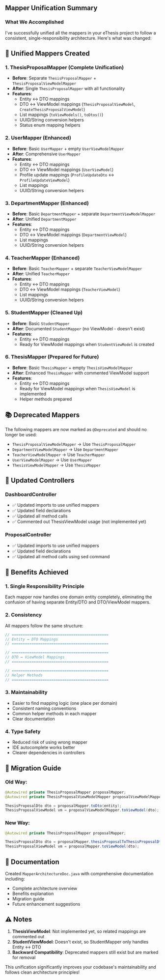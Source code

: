 ## Mapper Unification Summary

### What We Accomplished

I've successfully unified all the mappers in your eThesis project to follow a consistent, single-responsibility architecture. Here's what was changed:

## 🔄 **Unified Mappers Created**

### 1. **ThesisProposalMapper** (Complete Unification)
- **Before**: Separate `ThesisProposalMapper` + `ThesisProposalViewModelMapper`
- **After**: Single `ThesisProposalMapper` with all functionality
- **Features**:
  - Entity ↔ DTO mappings
  - DTO ↔ ViewModel mappings (`ThesisProposalViewModel`, `CreateThesisProposalViewModel`)
  - List mappings (`toViewModels()`, `toDtos()`)
  - UUID/String conversion helpers
  - Status enum mapping helpers

### 2. **UserMapper** (Enhanced)
- **Before**: Basic `UserMapper` + empty `UserViewModelMapper`
- **After**: Comprehensive `UserMapper`
- **Features**:
  - Entity ↔ DTO mappings
  - DTO ↔ ViewModel mappings (`UserViewModel`)
  - Profile update mappings (`ProfileUpdateDto` ↔ `ProfileUpdateViewModel`)
  - List mappings
  - UUID/String conversion helpers

### 3. **DepartmentMapper** (Enhanced)
- **Before**: Basic `DepartmentMapper` + separate `DepartmentViewModelMapper`
- **After**: Unified `DepartmentMapper`
- **Features**:
  - Entity ↔ DTO mappings
  - DTO ↔ ViewModel mappings (`DepartmentViewModel`)
  - List mappings
  - UUID/String conversion helpers

### 4. **TeacherMapper** (Enhanced)
- **Before**: Basic `TeacherMapper` + separate `TeacherViewModelMapper`
- **After**: Unified `TeacherMapper`
- **Features**:
  - Entity ↔ DTO mappings
  - DTO ↔ ViewModel mappings (`TeacherViewModel`)
  - List mappings
  - UUID/String conversion helpers

### 5. **StudentMapper** (Cleaned Up)
- **Before**: Basic `StudentMapper`
- **After**: Documented `StudentMapper` (no ViewModel - doesn't exist)
- **Features**:
  - Entity ↔ DTO mappings
  - Ready for ViewModel mappings when `StudentViewModel` is created

### 6. **ThesisMapper** (Prepared for Future)
- **Before**: Basic `ThesisMapper` + empty `ThesisViewModelMapper`
- **After**: Enhanced `ThesisMapper` with commented ViewModel support
- **Features**:
  - Entity ↔ DTO mappings
  - Ready for ViewModel mappings when `ThesisViewModel` is implemented
  - Helper methods prepared

## 📚 **Deprecated Mappers**

The following mappers are now marked as `@Deprecated` and should no longer be used:
- `ThesisProposalViewModelMapper` → Use `ThesisProposalMapper`
- `DepartmentViewModelMapper` → Use `DepartmentMapper`
- `TeacherViewModelMapper` → Use `TeacherMapper`
- `UserViewModelMapper` → Use `UserMapper`
- `ThesisViewModelMapper` → Use `ThesisMapper`

## 🔧 **Updated Controllers**

### DashboardController
- ✅ Updated imports to use unified mappers
- ✅ Updated field declarations
- ✅ Updated all method calls
- ✅ Commented out ThesisViewModel usage (not implemented yet)

### ProposalController
- ✅ Updated imports to use unified mappers
- ✅ Updated field declarations  
- ✅ Updated all method calls using sed command

## 📖 **Benefits Achieved**

### 1. **Single Responsibility Principle**
Each mapper now handles one domain entity completely, eliminating the confusion of having separate Entity/DTO and DTO/ViewModel mappers.

### 2. **Consistency**
All mappers follow the same structure:
```java
// ============================================
// Entity ↔ DTO Mappings
// ============================================

// ============================================  
// DTO ↔ ViewModel Mappings
// ============================================

// ============================================
// Helper Methods  
// ============================================
```

### 3. **Maintainability**
- Easier to find mapping logic (one place per domain)
- Consistent naming conventions
- Common helper methods in each mapper
- Clear documentation

### 4. **Type Safety**
- Reduced risk of using wrong mapper
- IDE autocomplete works better
- Clearer dependencies in controllers

## 🚀 **Migration Guide**

### Old Way:
```java
@Autowired private ThesisProposalMapper proposalMapper;
@Autowired private ThesisProposalViewModelMapper proposalViewModelMapper;

ThesisProposalDto dto = proposalMapper.toDto(entity);
ThesisProposalViewModel vm = proposalViewModelMapper.toViewModel(dto);
```

### New Way:
```java
@Autowired private ThesisProposalMapper proposalMapper;

ThesisProposalDto dto = proposalMapper.thesisProposalToThesisProposalDto(entity);
ThesisProposalViewModel vm = proposalMapper.toViewModel(dto);
```

## 📝 **Documentation**

Created `MapperArchitectureDoc.java` with comprehensive documentation including:
- Complete architecture overview
- Benefits explanation
- Migration guide
- Future enhancement suggestions

## ⚠️ **Notes**

1. **ThesisViewModel**: Not implemented yet, so related mappings are commented out
2. **StudentViewModel**: Doesn't exist, so StudentMapper only handles Entity ↔ DTO
3. **Backward Compatibility**: Deprecated mappers still exist but are marked for removal

This unification significantly improves your codebase's maintainability and follows clean architecture principles!
